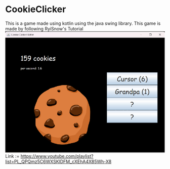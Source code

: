 # CookieClicker
This is a game made using kotlin using the java swing library. This game is made by following RyiSnow's Tutorial
![Gameplay](img.png)
Link := https://www.youtube.com/playlist?list=PL_QPQmz5C6WXSKlDFM_cXEhA4X85Wh-X8